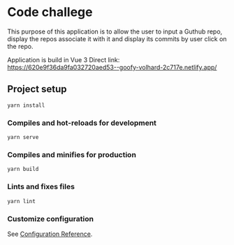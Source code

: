 # Code challege

This purpose of this application is to allow the user to input a Guthub repo, display the repos associate it with it and display its commits by user click on the repo.

Application is build in Vue 3
Direct link: https://620e9f36da9fa032720aed53--goofy-volhard-2c717e.netlify.app/

## Project setup
```
yarn install
```

### Compiles and hot-reloads for development
```
yarn serve
```

### Compiles and minifies for production
```
yarn build
```

### Lints and fixes files
```
yarn lint
```

### Customize configuration
See [Configuration Reference](https://cli.vuejs.org/config/).
